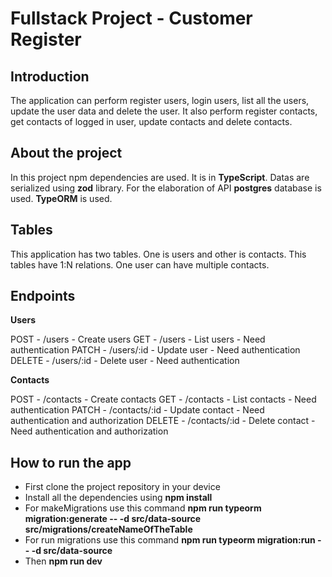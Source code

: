 # Fullstack Project - Customer Register

## Introduction

The application can perform register users, login users, list all the users, update the user data and delete the user. It also perform register contacts, get contacts of logged in user, update contacts and delete contacts.

## About the project

In this project npm dependencies are used. It is in **TypeScript**. Datas are serialized using **zod** library. For the elaboration of API **postgres** database is used. **TypeORM** is used.


## Tables

This application has two tables. One is users and other is contacts. This tables have 1:N relations. One user can have multiple contacts.


## Endpoints

**Users**

POST - /users - Create users
GET - /users - List users - Need authentication
PATCH - /users/:id - Update user - Need authentication
DELETE - /users/:id - Delete user - Need authentication


**Contacts**

POST - /contacts - Create contacts
GET - /contacts - List contacts - Need authentication
PATCH - /contacts/:id - Update contact - Need authentication and authorization
DELETE - /contacts/:id - Delete contact - Need authentication and authorization


## How to run the app

- First clone the project repository in your device
- Install all the dependencies using **npm install**
- For makeMigrations use this command **npm run typeorm migration:generate -- -d src/data-source src/migrations/createNameOfTheTable**
- For run migrations use this command **npm run typeorm migration:run -- -d src/data-source**
- Then **npm run dev**